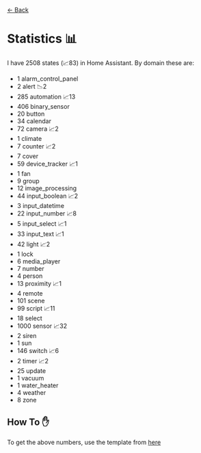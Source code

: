 [<- Back](README.md)
# Statistics 📊
I have 2508 states (📈83) in Home Assistant.
By domain these are:
-   1 alarm_control_panel
-   2 alert 📉2
-   285 automation 📈13
-   406 binary_sensor
-   20 button
-   34 calendar
-   72 camera 📈2
-   1 climate
-   7 counter 📈2
-   7 cover
-   59 device_tracker 📈1
-   1 fan
-   9 group
-   12 image_processing
-   44 input_boolean 📈2
-   3 input_datetime
-   22 input_number 📈8
-   5 input_select 📈1
-   33 input_text 📈1
-   42 light 📈2
-   1 lock
-   6 media_player
-   7 number
-   4 person
-   13 proximity 📈1
-   4 remote
-   101 scene
-   99 script 📈11
-   18 select
-   1000 sensor 📈32
-   2 siren
-   1 sun
-   146 switch 📈6
-   2 timer 📈2
-   25 update
-   1 vacuum
-   1 water_heater
-   4 weather
-   8 zone

## How To ✋
To get the above numbers, use the template from [here](https://www.reddit.com/r/homeassistant/comments/plmy7e/use_this_template_and_show_us_some_details_about/?utm_medium=android_app&utm_source=share)